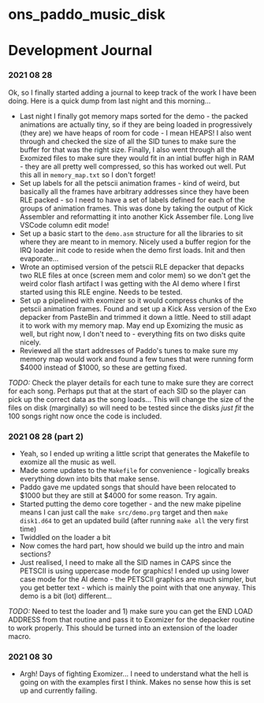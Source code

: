 # ons_paddo_music_disk




# Development Journal

### 2021 08 28
Ok, so I finally started adding a journal to keep track of the work I have been doing. Here is a quick dump from last night and this morning...

* Last night I finally got memory maps sorted for the demo - the packed animations are actually tiny, so if they are being loaded in progressively (they are) we have heaps of room for code - I mean HEAPS! I also went through and checked the size of all the SID tunes to make sure the buffer for that was the right size. Finally, I also went through all the Exomized files to make sure they would fit in an intial buffer high in RAM - they are all pretty well compressed, so this has worked out well. Put this all in `memory_map.txt` so I don't forget! 
* Set up labels for all the petscii animation frames - kind of weird, but basically all the frames have arbitrary addresses since they have been RLE packed - so I need to have a set of labels defined for each of the groups of animation frames. This was done by taking the output of Kick Assembler and reformatting it into another Kick Assember file. Long live VSCode column edit mode!
* Set up a basic start to the `demo.asm` structure for all the libraries to sit where they are meant to in memory. Nicely used a buffer region for the IRQ loader init code to reside when the demo first loads. Init and then evaporate... 
* Wrote an optimised version of the petscii RLE depacker that depacks two RLE files at once (screen mem and color mem) so we don't get the weird color flash artifact I was getting with the AI demo where I first started using this RLE engine. Needs to be tested.
* Set up a pipelined with exomizer so it would compress chunks of the petscii animation frames. Found and set up a Kick Ass version of the Exo depacker from PasteBin and trimmed it down a little. Need to still adapt it to work with my memory map. May end up Exomizing the music as well, but right now, I don't need to - everything fits on two disks quite nicely.
* Reviewed all the start addresses of Paddo's tunes to make sure my memory map would work and found a few tunes that were running form $4000 instead of $1000, so these are getting fixed. 

_TODO:_ Check the player details for each tune to make sure they are correct for each song. Perhaps put that at the start of each SID so the player can pick up the correct data as the song loads... This will change the size of the files on disk (marginally) so will need to be tested since the disks _just fit_ the 100 songs right now once the code is included. 

### 2021 08 28 (part 2)
* Yeah, so I ended up writing a little script that generates the Makefile to exomize all the music as well.
* Made some updates to the `Makefile` for convenience - logically breaks everything down into bits that make sense.
* Paddo gave me updated songs that should have been relocated to $1000 but they are still at $4000 for some reason. Try again.
* Started putting the demo core together - and the new make pipeline means I can just call the `make src/demo.prg` target and then `make disk1.d64` to get an updated build (after running `make all` the very first time)
* Twiddled on the loader a bit
* Now comes the hard part, how should we build up the intro and main sections? 
* Just realised, I need to make all the SID names in CAPS since the PETSCII is using uppercase mode for graphics! I ended up using lower case mode for the AI demo - the PETSCII graphics are much simpler, but you get better text - which is mainly the point with that one anyway. This demo is a bit (lot) different...
 
_TODO:_ Need to test the loader and 1) make sure you can get the END LOAD ADDRESS from that routine and pass it to Exomizer for the depacker routine to work properly. This should be turned into an extension of the loader macro.

### 2021 08 30
* Argh! Days of fighting Exomizer... I need to understand what the hell is going on with the examples first I think. Makes no sense how this is set up and currently failing.


